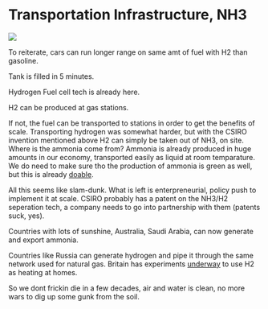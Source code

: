 # Transportation Infrastructure, NH3

[![](http://img.youtube.com/vi/TdNsPNsnQVo/0.jpg)](http://www.youtube.com/watch?v=TdNsPNsnQVo)

To reiterate, cars can run longer range on same amt of fuel with H2
than gasoline.

Tank is filled in 5 minutes.

Hydrogen Fuel cell tech is already here.

H2 can be produced at gas stations. 

If not, the fuel can be transported to stations in order to get the
benefits of scale. Transporting hydrogen was somewhat harder, but with
the CSIRO invention mentioned above H2 can simply be taken out of NH3,
on site. Where is the ammonia come from? Ammonia is already produced
in huge amounts in our economy, transported easily as liquid at room
temparature. We do need to make sure tho the production of ammonia is
green as well, but this is already
[doable](../../2018/10/fracked-up.md).

All this seems like slam-dunk. What is left is enterpreneurial, policy
push to implement it at scale. CSIRO probably has a patent on the
NH3/H2 seperation tech, a company needs to go into partnership with
them (patents suck, yes).

Countries with lots of sunshine, Australia, Saudi Arabia, can now
generate and export ammonia.

Countries like Russia can generate hydrogen and pipe it through the
same network used for natural gas. Britain has experiments [underway](https://www.northerngasnetworks.co.uk/2018/11/29/hydrogen-to-heat-homes-14-9m-for-uks-first-trials-on-public-gas-network/) to
use H2 as heating at homes.

So we dont frickin die in a few decades, air and water is clean, no
more wars to dig up some gunk from the soil.

